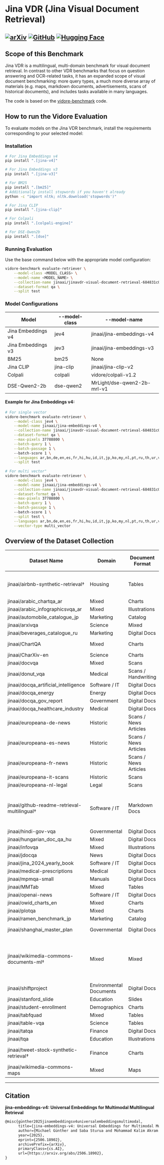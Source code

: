 # Jina VDR (Jina Visual Document Retrieval)

[![arXiv](https://img.shields.io/badge/arXiv-2506.18902-b31b1b.svg?style=for-the-badge)](https://arxiv.org/abs/2506.18902)
[![GitHub](https://img.shields.io/badge/Jina%20VDR-100000?style=for-the-badge&logo=github&logoColor=white)](https://github.com/jina-ai/jina-vdr)
[![Hugging Face](https://img.shields.io/badge/Jina%20VDR%20Collecttion-FFD21E?style=for-the-badge&logo=huggingface&logoColor=000)](https://huggingface.co/collections/jinaai/jinavdr-visual-document-retrieval-684831c022c53b21c313b449)
---

## Scope of this Benchmark

Jina VDR is a multilingual, multi-domain benchmark for visual document retrieval.
In contrast to other VDR  benchmarks that focus on question answering and OCR-related tasks, it has an expanded scope of visual document benchmarking:
more query types, a much more diverse array of materials (e.g. maps, markdown documents, advertisements, scans of historical documents), and includes tasks available in many languages.

The code is based on the [vidore-benchmark](https://github.com/illuin-tech/vidore-benchmark) code.

## How to run the Vidore Evaluation

To evaluate models on the Jina VDR benchmark, install the requirements corresponding to your selected model:

### Installation


```bash
# For Jina Embeddings v4
pip install ".[jina-v4]"

# For Jina Embeddings v3
pip install ".[jina-v3]"

# For BM25
pip install ".[bm25]"
# Additionally install stopwords if you haven't already
python -c "import nltk; nltk.download('stopwords')"

# For Jina CLIP
pip install ".[jina-clip]"

# For Colpali
pip install ".[colpali-engine]"

# For DSE-Qwen2b
pip install ".[dse]"
```

### Running Evaluation

Use the base command below with the appropriate model configuration:

```bash
vidore-benchmark evaluate-retriever \
    --model-class <MODEL_CLASS> \
    --model-name <MODEL_NAME> \
    --collection-name jinaai/jinavdr-visual-document-retrieval-684831c022c53b21c313b449 \
    --dataset-format qa \
    --split test
```

### Model Configurations
| Model              | --model-class | --model-name                |
|--------------------|---------------|-----------------------------|
| Jina Embeddings v4 | jev4          | jinaai/jina-embeddings-v4   |
| Jina Embeddings v3 | jev3          | jinaai/jina-embeddings-v3   |
| BM25               | bm25          | None                        |
| Jina CLIP          | jina-clip     | jinaai/jina-clip-v2         |
| Colpali            | colpali       | vidore/colpali-v1.2         |
| DSE-Qwen2-2b       | dse-qwen2     | MrLight/dse-qwen2-2b-mrl-v1 |

#### Example for Jina Embeddings v4:
```bash
# For single vector
vidore-benchmark evaluate-retriever \
    --model-class jev4 \
    --model-name jinaai/jina-embeddings-v4 \
    --collection-name jinaai/jinavdr-visual-document-retrieval-684831c022c53b21c313b449 \
    --dataset-format qa \
    --max-pixels 37788800 \
    --batch-query 1 \
    --batch-passage 1 \ 
    --batch-score 1 \
    --languages ar,bn,de,en,es,fr,hi,hu,id,it,jp,ko,my,nl,pt,ru,th,ur,vi,zh \
    --split test
    
# For multi vector"
vidore-benchmark evaluate-retriever \
    --model-class jev4 \
    --model-name jinaai/jina-embeddings-v4 \
    --collection-name jinaai/jinavdr-visual-document-retrieval-684831c022c53b21c313b449 \
    --dataset-format qa \
    --max-pixels 37788800 \
    --batch-query 1 \
    --batch-passage 1 \ 
    --batch-score 1 \
    --split test \
    --languages ar,bn,de,en,es,fr,hi,hu,id,it,jp,ko,my,nl,pt,ru,th,ur,vi,zh \
    --vector-type multi_vector
```

## Overview of the Dataset Collection

| Dataset Name | Domain | Document Format | Query Format | Number of Queries / Documents | Languages |
|---|---|---|---|---|---|
| jinaai/airbnb-synthetic-retrieval† | Housing | Tables | Instruction | 4953 / 10000 | ar, de, en, es, fr, hi, hu, ja ru, zh |
| jinaai/arabic_chartqa_ar | Mixed | Charts | Question | 745 / 745 | ar |
| jinaai/arabic_infographicsvqa_ar | Mixed | Illustrations | Question | 120 / 40 | ar |
| jinaai/automobile_catalogue_jp | Marketing | Catalog | Question | 45 / 15 | ja |
| jinaai/arxivqa | Science | Mixed | Question | 30 / 499 | en |
| jinaai/beverages_catalogue_ru | Marketing | Digital Docs | Question | 100 / 34 | ru |
| jinaai/ChartQA | Mixed | Charts | Question | 7996 / 1000 | en |
| jinaai/CharXiv-en | Science | Charts | Question | 999 / 1000 | en |
| jinaai/docvqa | Mixed | Scans | Question | 39 / 499 | en |
| jinaai/donut_vqa | Medical | Scans / Handwriting | Question | 704 / 800 | en |
| jinaai/docqa_artificial_intelligence | Software / IT | Digital Docs | Question | 70 / 962 | en |
| jinaai/docqa_energy | Energy | Digital Docs | Question | 69 / 972 | en |
| jinaai/docqa_gov_report | Government | Digital Docs | Question | 77 / 970 | en |
| jinaai/docqa_healthcare_industry | Medical | Digital Docs | Question | 90 / 963 | en |
| jinaai/europeana-de-news | Historic | Scans / News Articles | Question | 379 / 137 | de |
| jinaai/europeana-es-news | Historic | Scans / News Articles | Question | 474 / 179 | es |
| jinaai/europeana-fr-news | Historic | Scans / News Articles | Question | 237 / 145 | fr |
| jinaai/europeana-it-scans | Historic | Scans | Question | 618 / 265 | it |
| jinaai/europeana-nl-legal | Legal | Scans | Question | 199 / 300 | nl |
| jinaai/github-readme-retrieval-multilingual† | Software / IT | Markdown Docs | Description | 16755 / 4398 | ar, bn, de, en, es, fr, hi, id, it, ja, ko, nl pt, ru, th, vi, zh |
| jinaai/hindi-gov-vqa | Governmental | Digital Docs | Question | 454 / 340 | hi |
| jinaai/hungarian_doc_qa_hu | Mixed | Digital Docs | Question | 54 / 54 | hu |
| jinaai/infovqa | Mixed | Illustrations | Question | 363 / 500 | en |
| jinaai/jdocqa | News | Digital Docs | Question | 744 / 758 | ja |
| jinaai/jina_2024_yearly_book | Software / IT | Digital Docs | Question | 75 / 33 | en |
| jinaai/medical-prescriptions | Medical | Digital Docs | Question | 100 / 100 | en |
| jinaai/mpmqa-small | Manuals | Digital Docs | Question | 155 / 782 | en |
| jinaai/MMTab | Mixed | Tables | Fact | 987 / 906 | en |
| jinaai/openai-news | Software / IT | Digital Docs | Question | 31 / 30 | en |
| jinaai/owid_charts_en | Mixed | Charts | Question | 132 / 972 | en |
| jinaai/plotqa | Mixed | Charts | Question | 610 / 986 | en |
| jinaai/ramen_benchmark_jp | Marketing | Catalog | Question | 29 / 10 | ja |
| jinaai/shanghai_master_plan | Governmental | Digital Docs | Question / Key Phrase | 57 / 23 | zh, en |
| jinaai/wikimedia-commons-documents-ml† | Mixed | Mixed | Description | 14061 / 14661 | ar, bn, de, en, es, fr, hi, hu, id, it, ja, ko, my, nl, pt, ru, th, ur, vi, zh |
| jinaai/shiftproject | Environmental Documents | Digital Docs | Question | 89 / 998 | fr |
| jinaai/stanford_slide | Education | Slides | Question | 14 / 1000 | en |
| jinaai/student-enrollment | Demographics | Charts | Question | 1000 / 489 | en |
| jinaai/tabfquad | Mixed | Tables | Question | 126 / 70 | fr, en |
| jinaai/table-vqa | Science | Tables | Question | 992 / 1000 | en |
| jinaai/tatqa | Finance | Digital Docs | Question | 121 / 176 | en |
| jinaai/tqa | Education | Illustrations | Question | 981 / 394 | en |
| jinaai/tweet-stock-synthetic-retrieval† | Finance | Charts | Question | 6278 / 10000 | ar, de, en, es, hi, hu, ja, ru, zh |
| jinaai/wikimedia-commons-maps | Mixed | Maps | Description | 443 / 455 | en |

---


## Citation

**jina-embeddings-v4: Universal Embeddings for Multimodal Multilingual Retrieval**  

```latex
@misc{günther2025jinaembeddingsv4universalembeddingsmultimodal,
      title={jina-embeddings-v4: Universal Embeddings for Multimodal Multilingual Retrieval}, 
      author={Michael Günther and Saba Sturua and Mohammad Kalim Akram and Isabelle Mohr and Andrei Ungureanu and Sedigheh Eslami and Scott Martens and Bo Wang and Nan Wang and Han Xiao},
      year={2025},
      eprint={2506.18902},
      archivePrefix={arXiv},
      primaryClass={cs.AI},
      url={https://arxiv.org/abs/2506.18902}, 
}
```
